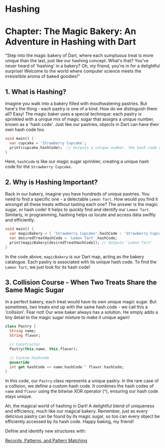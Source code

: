 # Hashing

# Chapter: The Magic Bakery: An Adventure in Hashing with Dart

"Step into the magic bakery of Dart, where each sumptuous treat is more unique than the last, just like our hashing concept. What's that? You've never heard of 'hashing' in a bakery? Oh, my friend, you're in for a delightful surprise! Welcome to the world where computer science meets the irresistible aroma of baked goodies!"

## 1. What is Hashing?

Imagine you walk into a bakery filled with mouthwatering pastries. But here's the thing - each pastry is one of a kind. How do we distinguish them all? Easy! The magic baker uses a special technique: each pastry is sprinkled with a unique mix of magic sugar that assigns a unique number, known as a 'hash code'. Just like our pastries, objects in Dart can have their own hash code too.

```dart
void main() {
  var cupcake = 'Strawberry Cupcake';
  print(cupcake.hashCode);  // Outputs a unique number, the hash code of 'Strawberry Cupcake'
}
```

Here, `hashCode` is like our magic sugar sprinkler, creating a unique hash code for the `Strawberry Cupcake`.

## 2. Why is Hashing Important?

Back in our bakery, imagine you have hundreds of unique pastries. You need to find a specific one - a delectable `Lemon Tart`. How would you find it amongst all these treats without tasting each one? The answer is the magic sugar, or hash code! It helps to quickly find and identify our `Lemon Tart`. Similarly, in programming, hashing helps us locate and access data swiftly and efficiently.

```dart
void main() {
  var magicBakery = { 'Strawberry Cupcake'.hashCode : 'Strawberry Cupcake', 'Lemon Tart'.hashCode : 'Lemon Tart' };
  var desiredTreatHashCode = 'Lemon Tart'.hashCode;
  print(magicBakery[desiredTreatHashCode]); // Outputs 'Lemon Tart'
}
```

In the code above, `magicBakery` is our Dart map, acting as the bakery catalogue. Each pastry is associated with its unique hash code. To find the `Lemon Tart`, we just look for its hash code!

## 3. Collision Course - When Two Treats Share the Same Magic Sugar

In a perfect bakery, each treat would have its own unique magic sugar. But sometimes, two treats end up with the same hash code - we call this a 'collision'. Fear not! Our wise baker always has a solution. He simply adds a tiny detail to the magic sugar mixture to make it unique again!

```dart
class Pastry {
  String name;
  String flavor;

  // Constructor
  Pastry(this.name, this.flavor);

  // Custom hashcode
  @override
  int get hashCode => name.hashCode ^ flavor.hashCode;
}
```

In this code, our `Pastry` class represents a unique pastry. In the rare case of a collision, we define a custom hash code. It combines the hash codes of `name` and `flavor` using the bitwise XOR operator (^), ensuring our hash code stays unique.

Ah, the magical world of hashing in Dart! A delightful blend of uniqueness and efficiency, much like our magical bakery. Remember, just as every delicious pastry can be found by its magic sugar, so too can every object be efficiently accessed by its hash code. Happy baking, my friend!

Define and identify new structures with:

[Records, Patterns, and Pattern Matching](records_patterns_and_pattern_matching.md)